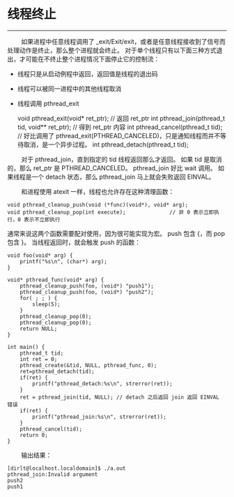 # 线程终止
***

&emsp;&emsp;
如果进程中任意线程调用了 \_exit/Exit/exit，或者是任意线程接收到了信号而处理动作是终止，那么整个进程就会终止。
对于单个线程只有以下面三种方式退出，才可能在不终止整个进程情况下面停止它的控制流：

+ 线程只是从启动例程中返回，返回值是线程的退出码
+ 线程可以被同一进程中的其他线程取消
+ 线程调用 pthread\_exit


    void pthread_exit(void* ret_ptr);                   // 返回 ret_ptr
    int pthread_join(pthread_t tid, void** ret_ptr);    // 得到 ret_ptr 内容
    int pthread_cancel(pthread_t tid);                  // 好比调用了 pthread_exit(PTHREAD_CANCELED)，只是通知线程而并不等待取消，是一个异步过程。
    int pthread_detach(pthread_t tid);

&emsp;&emsp;
对于 pthread\_join，直到指定的 tid 线程返回那么才返回。
如果 tid 是取消的，那么 ret\_ptr 是 PTHREAD\_CANCELED。
pthread\_join 好比 wait 调用。
如果线程是一个 detach 状态，那么 pthread\_join 马上就会失败返回 EINVAL。

&emsp;&emsp;
和进程使用 atexit 一样，线程也允许存在这种清理函数：

    void pthread_cleanup_push(void (*func)(void*), void* arg);
    void pthread_cleanup_pop(int execute);              // 非 0 表示立即执行，0 表示不立即执行

通常来说这两个函数需要配对使用，因为很可能实现为宏。
push 包含 {，而 pop 包含 }。
当线程返回时，就会触发 push 的函数：

    void foo(void* arg) {
        printf("%s\n", (char*) arg);
    }
    
    void* pthread_func(void* arg) {
        pthread_cleanup_push(foo, (void*) "push1");
        pthread_cleanup_push(foo, (void*) "push2");
        for( ; ; ) {
            sleep(5);
        }
        pthread_cleanup_pop(0);
        pthread_cleanup_pop(0);
        return NULL;
    }
    
    int main() {
        pthread_t tid;
        int ret = 0;
        pthread_create(&tid, NULL, pthread_func, 0);
        ret=pthread_detach(tid);
        if(ret) {
            printf("pthread_detach:%s\n", strerror(ret));
        }
        ret = pthread_join(tid, NULL); // detach 之后返回 join 返回 EINVAL 错误
        if(ret) {
            printf("pthread_join:%s\n", strerror(ret));
        }
        pthread_cancel(tid);
        return 0;
    }

&emsp;&emsp;
输出结果：

    [dirlt@localhost.localdomain]$ ./a.out
    pthread_join:Invalid argument
    push2
    push1